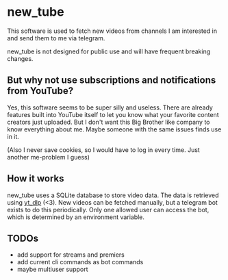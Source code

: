 # new_tube
This software is used to fetch new videos from channels I am interested in and send them to me via telegram. 

new_tube is not designed for public use and will have frequent breaking changes.

## But why not use subscriptions and notifications from YouTube?
Yes, this software seems to be super silly and useless. There are already features built into YouTube itself to let you know what your favorite content creators just uploaded. But I don't want this Big Brother like company to know everything about me. Maybe someone with the same issues finds use in it.

(Also I never save cookies, so I would have to log in every time. Just another me-problem I guess)

## How it works
new_tube uses a SQLite database to store video data. The data is retrieved using [yt_dlp](https://github.com/yt-dlp/yt-dlp) (<3). New videos can be fetched manually, but a telegram bot exists to do this periodically. Only one allowed user can access the bot, which is determined by an environment variable.

## TODOs
- add support for streams and premiers
- add current cli commands as bot commands
- maybe multiuser support
